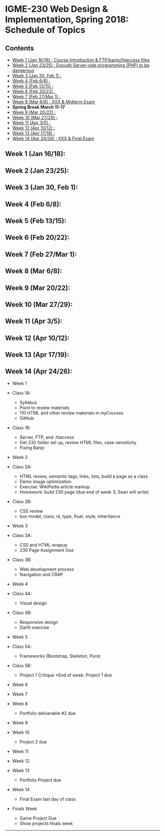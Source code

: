 
# IGME-230 Web Design & Implementation, Spring 2018: Schedule of Topics 

## Contents

- [Week 1 (Jan 16/18) : Course Introduction & FTP/banjo/htaccess files](#week1)
- [Week 2 (Jan 23/25) : Enough Server-side programming (PHP) to be dangerous](#week2)
- [Week 3 (Jan 30, Feb 1) : ](#week3)
- [Week 4 (Feb 6/8) : ](#week4)
- [Week 5 (Feb 13/15) : ](#week5)
- [Week 6 (Feb 20/22) : ](#week6)
- [Week 7 (Feb 27/Mar 1) : ](#week7)
- [Week 8 (Mar 6/8) : XXX & Midterm Exam](#week8)
- **Spring Break March 11-17**
- [Week 9 (Mar 20/22) : ](#week9)
- [Week 10 (Mar 27/29) :](#week10)
- [Week 11 (Apr 3/5) : ](#week11)
- [Week 12 (Apr 10/12) : ](#week12)
- [Week 13 (Apr 17/19) : ](#week13)
- [Week 14 (Apr 24/26) : XXX & Final Exam](#week14)


## <a id="week1">Week 1 (Jan 16/18):
## <a id="week2">Week 2 (Jan 23/25):
## <a id="week3">Week 3 (Jan 30, Feb 1):
## <a id="week4">Week 4 (Feb 6/8):
## <a id="week5">Week 5 (Feb 13/15):
## <a id="week6">Week 6 (Feb 20/22):
## <a id="week7">Week 7 (Feb 27/Mar 1):
## <a id="week8">Week 8 (Mar 6/8):
## <a id="week9">Week 9 (Mar 20/22):
## <a id="week10">Week 10 (Mar 27/29):
## <a id="week11">Week 11 (Apr 3/5):
## <a id="week12">Week 12 (Apr 10/12):
## <a id="week13">Week 13 (Apr 17/19):
## <a id="week14">Week 14 (Apr 24/26):

* Week 1
* Class 1A:
   * Syllabus
   * Point to review materials
   * 110 HTML and other review materials in myCourses
   * GitHub
* Class 1B:
   - Server, FTP, and .htaccess
   - Get 230 folder set up, review HTML files, case-sensitivity
   - Fixing Banjo

* Week 2
* Class 2A:
   - HTML review, semantic tags, links, lists, build a page as a class
   - Demo image optimization
   - Exercise: WikiPedia article markup
   - Homework: build 230 page (due end of week 3; Sean will write)
* Class 2B:
   - CSS review
   - box model, class, id, type, float, style, inheritance

* Week 3
* Class 3A:
   - CSS and HTML wrapup
   - 230 Page Assignment Due
* Class 3B:
   - Web development process
   - Navigation and CRAP
 
* Week 4
* Class 4A:
   - Visual design
* Class 4B:
   - Responsive design
   - Darth exercise
  
* Week 5
* Class 5A:
   - Frameworks (Bootstrap, Skeleton, Pure)
* Class 5B:
   - Project 1 Critique
*End of week: Project 1 due
  
* Week 6
* Week 7
* Week 8
  * Portfolio deliverable #2 due
* Week 9
* Week 10
  * Project 2 due
* Week 11
* Week 12
* Week 13
  * Portfolio Project due
* Week 14
  * Final Exam last day of class
* Finals Week
  * Game Project Due
  * Show projects finals week
 
----------------------------------------
